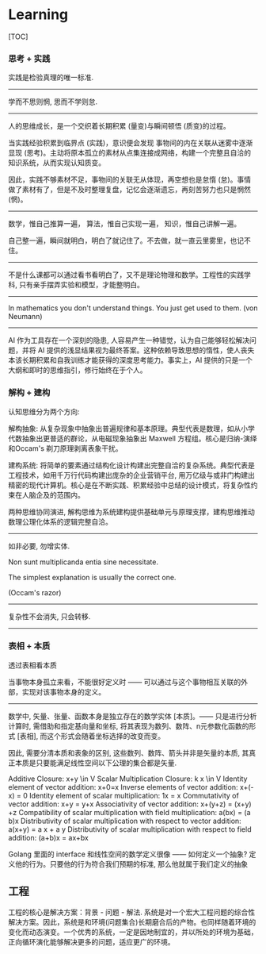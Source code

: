 # Learning

[TOC]

### 思考 + 实践

实践是检验真理的唯一标准.

---

学而不思则惘, 思而不学则怠.

---

人的思维成长，是一个交织着长期积累 (量变)与瞬间顿悟 (质变)的过程。

当实践经验积累到临界点 (实践)，意识便会发现 事物间的内在关联从迷雾中逐渐显现 (思考)。主动将原本孤立的素材从点集连接成网络，构建一个完整且自洽的知识系统，从而实现认知质变。

因此，实践不够素材不足，事物间的关联无从体现，再空想也是怠惰 (怠)。事情做了素材有了，但是不及时整理复盘，记忆会逐渐遗忘，再刻苦努力也只是惘然 (惘)。

---

数学，惟自己推算一遍，
算法，惟自己实现一遍，
知识，惟自己讲解一遍。

自己整一遍，瞬间就明白，明白了就记住了。不去做，就一直云里雾里，也记不住。

---

不是什么课都可以通过看书看明白了，又不是理论物理和数学。工程性的实践学科, 只有亲手摆弄实验和模型，才能整明白。

---

In mathematics you don't understand things. You just get used to them.  (von Neumann)

---

AI 作为工具存在一个深刻的隐患, 人容易产生一种错觉，认为自己能够轻松解决问题，并将 AI 提供的浅显结果视为最终答案。这种依赖导致思想的惰性，使人丧失本该长期积累和自我训练才能获得的深度思考能力。事实上，AI 提供的只是一个大纲和即时的思维指引，修行始终在于个人。

### 解构 + 建构

认知思维分为两个方向:

解构抽象: 从复杂现象中抽象出普遍规律和基本原理。典型代表是数理，如从小学代数抽象出更普适的群论，从电磁现象抽象出 Maxwell 方程组。核心是归纳-演绎和Occam's 剃刀原理剥离表象干扰。

建构系统: 将简单的要素通过结构化设计构建出完整自洽的复杂系统。典型代表是工程技术，如用千万行代码构建出庞杂的企业营销平台, 用万亿级与或非门构建出精密的现代计算机。核心是在不断实践、积累经验中总结的设计模式，将复杂性约束在人脑企及的范围内。

两种思维协同演进, 解构思维为系统建构提供基础单元与原理支撑，建构思维推动数理公理化体系的逻辑完整自洽。

---

如非必要, 勿增实体.

Non sunt multiplicanda entia sine necessitate.

The simplest explanation is usually the correct one.

(Occam's razor)

---

复杂性不会消失, 只会转移.

---

### 表相 + 本质

透过表相看本质

当事物本身孤立来看，不能很好定义时 —— 可以通过与这个事物相互关联的外部，实现对该事物本身的定义。

---

数学中, 矢量、张量、函数本身是独立存在的数学实体 [本质]。—— 只是进行分析计算时, 需借助和指定基向量和坐标, 将其表现为数列、数阵、n元参数化函数的形式 [表相], 而这个形式会随着坐标选择的改变而变。

因此, 需要分清本质和表象的区别, 这些数列、数阵、箭头并非是矢量的本质, 其真正本质是只要能满足线性空间以下公理的集合都是矢量. 

Additive Closure: x+y \in V
Scalar Multiplication Closure: k x \in V
Identity element of vector addition: x+0=x
Inverse elements of vector addition: x+(-x) = 0
Identity element of scalar multiplication: 1x = x
Commutativity of vector addition: x+y = y+x
Associativity of vector addition: x+(y+z) = (x+y) +z
Compatibility of scalar multiplication with field multiplication: a(bx) = (a b)x
Distributivity of scalar multiplication with respect to vector addition: a(x+y) = a x + a y
Distributivity of scalar multiplication with respect to field addition: (a+b)x = ax+bx

Golang 里面的 interface 和线性空间的数学定义很像 —— 如何定义一个抽象? 定义他的行为。只要他的行为符合我们预期的标准, 那么他就属于我们定义的抽象

## 工程

工程的核心是解决方案：背景 - 问题 - 解法. 系统是对一个宏大工程问题的综合性解决方案。因此，系统是和环境(问题集合)长期磨合后的产物。也同样随着环境的变化而动态演变。一个优秀的系统，一定是因地制宜的，并以所处的环境为基础，正向循环演化能够解决更多的问题，适应更广的环境。